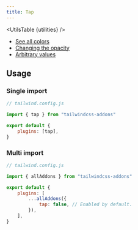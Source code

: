 ```yaml
---
title: Tap
---
```


<script>
	import UtilsTable from '$lib/UtilsTable.svelte'
	const utilities = {
		'.tap-<color>': {
			'-webkit-tap-color': '<value>',
		}
	}
</script>

<UtilsTable {utilities} />

-   <a href="https://tailwindcss.com/docs/customizing-colors" target="_blank" rel="noreferrer">See all colors</a>
-   <a href="https://tailwindcss.com/docs/background-color#changing-the-opacity" target="_blank" rel="noreferrer">Changing the opacity</a>
-   <a href="https://tailwindcss.com/docs/background-color#arbitrary-values" target="_blank" rel="noreferrer">Arbitrary values</a>

## Usage

### Single import

```js
// tailwind.config.js

import { tap } from "tailwindcss-addons"

export default {
    plugins: [tap],
}
```

### Multi import

```js
// tailwind.config.js

import { allAddons } from "tailwindcss-addons"

export default {
    plugins: [
        ...allAddons({
            tap: false, // Enabled by default.
        }),
    ],
}
```
